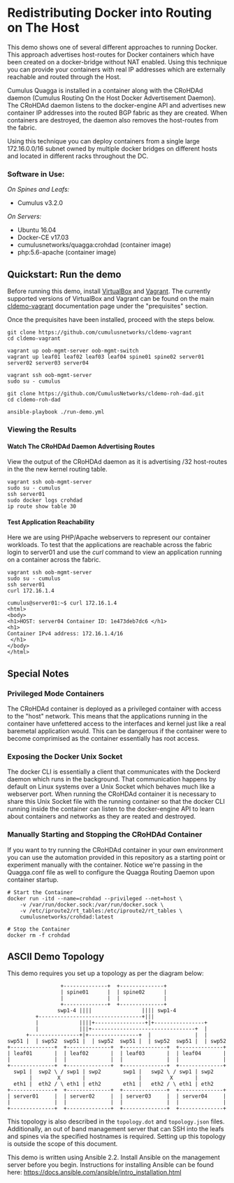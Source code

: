 Redistributing Docker into Routing on The Host
===============================================
This demo shows one of several different approaches to running Docker.
This approach advertises host-routes for Docker containers which have been created on a docker-bridge without NAT enabled.
Using this technique you can provide your containers with real IP addresses which are externally reachable and routed through the Host. 

Cumulus Quagga is installed in a container along with the CRoHDAd daemon (Cumulus Routing On the Host Docker Advertisement Daemon). The CRoHDAd daemon listens to the docker-engine API and advertises new container IP addresses into the routed BGP fabric as they are created. When containers are destroyed, the daemon also removes the host-routes from the fabric.

Using this technique you can deploy containers from a single large 172.16.0.0/16 subnet owned by multiple docker bridges on different hosts and located in different racks throughout the DC.

### Software in Use:
*On Spines and Leafs:*
  * Cumulus v3.2.0

*On Servers:*
* Ubuntu 16.04
* Docker-CE v17.03
* cumulusnetworks/quagga:crohdad (container image)
* php:5.6-apache (container image)


Quickstart: Run the demo
------------------------
Before running this demo, install [VirtualBox](https://www.virtualbox.org/wiki/Download_Old_Builds) and [Vagrant](https://releases.hashicorp.com/vagrant/). The currently supported versions of VirtualBox and Vagrant can be found on the main [cldemo-vagrant](https://github.com/cumulusnetworks/cldemo-vagrant#prerequisites) documentation page under the "prequisites" section.

Once the prequisites have been installed, proceed with the steps below.

```
git clone https://github.com/cumulusnetworks/cldemo-vagrant
cd cldemo-vagrant

vagrant up oob-mgmt-server oob-mgmt-switch
vagrant up leaf01 leaf02 leaf03 leaf04 spine01 spine02 server01 server02 server03 server04

vagrant ssh oob-mgmt-server
sudo su - cumulus

git clone https://github.com/CumulusNetworks/cldemo-roh-dad.git
cd cldemo-roh-dad

ansible-playbook ./run-demo.yml
```
### Viewing the Results

#### Watch The CRoHDAd Daemon Advertising Routes
View the output of the CRoHDAd daemon as it is advertising /32 host-routes in the the new kernel routing table.
```
vagrant ssh oob-mgmt-server
sudo su - cumulus
ssh server01
sudo docker logs crohdad
ip route show table 30

```

#### Test Application Reachability
Here we are using PHP/Apache webservers to represent our container workloads. To test that the applications are reachable across the fabric login to server01 and use the _curl_ command to view an application running on a container across the fabric.
```
vagrant ssh oob-mgmt-server
sudo su - cumulus
ssh server01
curl 172.16.1.4

cumulus@server01:~$ curl 172.16.1.4
<html>
<body>
<h1>HOST: server04 Container ID: 1e473deb7dc6 </h1>
<h1>
Container IPv4 address: 172.16.1.4/16
 </h1>
</body>
</html>
```

## Special Notes

### Privileged Mode Containers
The CRoHDAd container is deployed as a privileged container with access to the "host" network. This means that the applications running in the container have unfettered access to the interfaces and kernel just like a real baremetal application would. This can be dangerous if the container were to become comprimised as the container essentially has root access.

### Exposing the Docker Unix Socket
The docker CLI is essentially a client that communicates with the Dockerd daemon which runs in the background. That communication happens by default on Linux systems over a Unix Socket which behaves much like a webserver port. When running the CRoHDAd container it is necessary to share this Unix Socket file with the running container so that the docker CLI running inside the container can listen to the docker-engine API to learn about containers and networks as they are reated and destroyed.

### Manually Starting and Stopping the CRoHDAd Container
If you want to try running the CRoHDAd container in your own environment you can use the automation provided in this repository as a starting point or experiment manually with the container. Notice we're passing in the Quagga.conf file as well to configure the Quagga Routing Daemon upon container startup.

```
# Start the Container
docker run -itd --name=crohdad --privileged --net=host \
    -v /var/run/docker.sock:/var/run/docker.sock \
    -v /etc/iproute2/rt_tables:/etc/iproute2/rt_tables \
    cumulusnetworks/crohdad:latest

# Stop the Container
docker rm -f crohdad
```

ASCII Demo Topology
-------------------
This demo requires you set up a topology as per the diagram below:

                     +--------------+  +--------------+
                     | spine01      |  | spine02      |
                     |              |  |              |
                     +--------------+  +--------------+
                    swp1-4 ||||                |||| swp1-4
             +---------------------------------+|||
             |             ||||+----------------+|+----------------+
             |             |||+---------------------------------+  |
          +----------------+|+----------------+  |              |  |
    swp51 |  | swp52  swp51 |  | swp52  swp51 |  | swp52  swp51 |  | swp52
    +--------------+  +--------------+  +--------------+  +--------------+
    | leaf01       |  | leaf02       |  | leaf03       |  | leaf04       |
    |              |  |              |  |              |  |              |
    +--------------+  +--------------+  +--------------+  +--------------+
      swp1 |  swp2 \ / swp1 | swp2       swp1 |   swp2 \ / swp1 | swp2
           |        X       |                 |         X       |
      eth1 |  eth2 / \ eth1 | eth2       eth1 |   eth2 / \ eth1 | eth2
    +--------------+  +--------------+  +--------------+  +--------------+
    | server01     |  | server02     |  | server03     |  | server04     |
    |              |  |              |  |              |  |              |
    +--------------+  +--------------+  +--------------+  +--------------+

This topology is also described in the `topology.dot` and `topology.json` files.
Additionally, an out of band management server that can SSH into the leafs and
spines via the specified hostnames is required. Setting up this topology is
outside the scope of this document.

This demo is written using Ansible 2.2. Install Ansible on the management server
before you begin. Instructions for installing Ansible can be found here:
https://docs.ansible.com/ansible/intro_installation.html
